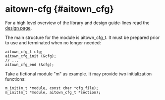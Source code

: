 aitown-cfg                         {#aitown_cfg}
==========

For a high level overview of the library and design guide-lines read the
[design page](http://tnick.github.io/aitown/reference/aitown-cfg.html).

The main structure for the module is aitown_cfg_t. It must be prepared prior
to use and terminated when no longer needed:

~~~~~~~~~~~~~~~~~~~~~~~~~~~~~~~~~{.c}
aitown_cfg_t cfg;
aitown_cfg_init (&cfg);
// ...
aitown_cfg_end (&cfg);
~~~~~~~~~~~~~~~~~~~~~~~~~~~~~~~~~





Take a fictional module "m" as example. It may provide two initialization
functions:

~~~~~~~~~~~~~~~~~~~~~~~~~~~~~~~~~{.c}
m_init(m_t *module, const char *cfg_file);
m_init(m_t *module, aitown_cfg_t *section);
~~~~~~~~~~~~~~~~~~~~~~~~~~~~~~~~~
